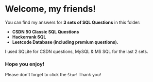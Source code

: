 # Welcome, my friends!

You can find my answers for **3 sets of SQL Questions** in this folder: 

* **CSDN 50 Classic SQL Questions**
* **Hackerrank SQL**
* **Leetcode Database (including premium questions).**

I used SQLite for CSDN questions, MySQL & MS SQL for the last 2 sets.

### Hope you enjoy!

Please don't forget to click the `Star`! Thank you!
